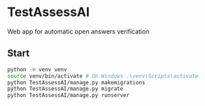 # TestAssessAI
Web app for automatic open answers verification

## Start
```sh
python -m venv venv
source venv/bin/activate # On Windows .\venv\Scripts\activate
python TestAssessAI/manage.py makemigrations
python TestAssessAI/manage.py migrate
python TestAssessAI/manage.py runserver
```